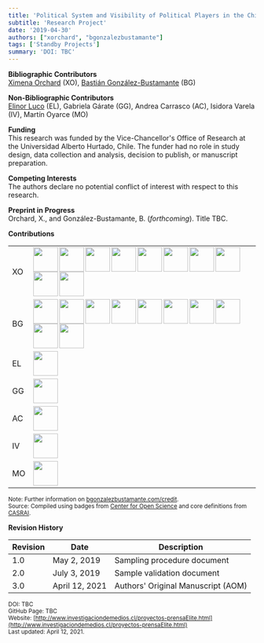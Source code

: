 ```yaml
---
title: 'Political System and Visibility of Political Players in the Chilean Elite Press'
subtitle: 'Research Project'
date: '2019-04-30'
authors: ["xorchard", "bgonzalezbustamante"]
tags: ['Standby Projects']
summary: 'DOI: TBC'
---
```


**Bibliographic Contributors** <br />
[Ximena Orchard](../../authors/xorchard) (XO), [Bastián González-Bustamante](../../) (BG)

**Non-Bibliographic Contributors** <br />
[Elinor Luco](../../authors/eluco) (EL), Gabriela Gárate (GG), Andrea Carrasco (AC), Isidora Varela (IV), Martín Oyarce (MO)

**Funding** <br />
This research was funded by the Vice-Chancellor's Office of Research at the Universidad Alberto Hurtado, Chile. The funder had no role in study design, data collection and analysis, decision to publish, or manuscript preparation.

**Competing Interests** <br />
The authors declare no potential conflict of interest with respect to this research.

**Preprint in Progress** <br />
Orchard, X., and González-Bustamante, B. (*forthcoming*). Title TBC. <br />

**Contributions**

| | |
|---|---|
| XO | [<img src="../../credit/conceptualization.png" align="left" width="50" />](../../credit/conceptualization.png) [<img src="../../credit/data_curation.png" align="left" width="50" />](../../credit/data_curation.png) [<img src="../../credit/funding_acquisition.png" align="left" width="50" />](../../credit/funding_acquisition.png) [<img src="../../credit/methodology.png" align="left" width="50" />](../../credit/methodology.png) [<img src="../../credit/project_administration.png" align="left" width="50" />](../../credit/project_administration.png) [<img src="../../credit/resources.png" align="left" width="50" />](../../credit/resources.png) [<img src="../../credit/supervision.png" align="left" width="50" />](../../credit/supervision.png) [<img src="../../credit/testing.png" align="left" width="50" />](../../credit/testing.png) [<img src="../../credit/writing_initial_draft.png" align="left" width="50" />](../../credit/writing_initial_draft.png) [<img src="../../credit/writing_review.png" align="left" width="50" />](../../credit/writing_review.png) |
| BG | [<img src="../../credit/conceptualization.png" align="left" width="50" />](../../credit/conceptualization.png) [<img src="../../credit/data_curation.png" align="left" width="50" />](../../credit/data_curation.png) [<img src="../../credit/formal_analysis.png" align="left" width="50" />](../../credit/formal_analysis.png) [<img src="../../credit/methodology.png" align="left" width="50" />](../../credit/methodology.png) [<img src="../../credit/resources.png" align="left" width="50" />](../../credit/resources.png) [<img src="../../credit/computation.png" align="left" width="50" />](../../credit/computation.png) [<img src="../../credit/testing.png" align="left" width="50" />](../../credit/testing.png) [<img src="../../credit/data_visualization.png" align="left" width="50" />](../../credit/data_visualization.png) [<img src="../../credit/writing_initial_draft.png" align="left" width="50" />](../../credit/writing_initial_draft.png) [<img src="../../credit/writing_review.png" align="left" width="50" />](../../credit/writing_review.png) |
| EL | [<img src="../../credit/investigation.png" align="left" width="50" />](../../credit/investigation.png) |
| GG | [<img src="../../credit/investigation.png" align="left" width="50" />](../../credit/investigation.png) |
| AC | [<img src="../../credit/investigation.png" align="left" width="50" />](../../credit/investigation.png) |
| IV | [<img src="../../credit/investigation.png" align="left" width="50" />](../../credit/investigation.png) |
| MO | [<img src="../../credit/investigation.png" align="left" width="50" />](../../credit/investigation.png) |

<small>Note: Further information on [bgonzalezbustamante.com/credit](../../credit/).</small><br />
<small>Source: Compiled using badges from [Center for Open Science](https://github.com/CenterForOpenScience/open_research_badges) and core definitions from [CASRAI](https://casrai.org/credit/).</small><br />

**Revision History**

| Revision | Date | Description |
|---|---|---|
| 1.0 | May 2, 2019 | Sampling procedure document |
| 2.0 | July 3, 2019 | Sample validation document |
| 3.0 | April 12, 2021 | Authors' Original Manuscript (AOM)|

<small>DOI: TBC</small><br />
<small>GitHub Page: TBC</small><br />
<small>Website: [http://www.investigaciondemedios.cl/proyectos-prensaElite.html](http://www.investigaciondemedios.cl/proyectos-prensaElite.html)</small><br />
<small>Last updated: April 12, 2021.</small>

